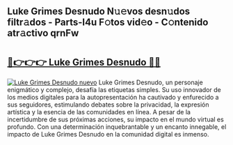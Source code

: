 ## Luke Grimes Desnudo N𝚞𝚎vos desn𝚞dos filtr𝚊dos - Parts-I4u F𝚘tos vid𝚎o - C𝚘ntenido atr𝚊ctivo qrnFw

# <h2><a href="http://mb8n58.tromn.icu/?c=Luke+Grimes+Desnudo">🔗👉👉👉 Luke Grimes Desnudo 🔗🔗</a></h2>

[![Luke Grimes Desnudo nuevo](https://i.imgur.com/pEAQMta.gif)](http://mb8n58.tromn.icu/?c=Luke+Grimes+Desnudo)
Luke Grimes Desnudo, un personaje enigmático y complejo, desafía las etiquetas simples. Su uso innovador de los medios digitales para la autopresentación ha cautivado y enfurecido a sus seguidores, estimulando debates sobre la privacidad, la expresión artística y la esencia de las comunidades en línea. A pesar de la incertidumbre de sus próximas acciones, su impacto en el mundo virtual es profundo. Con una determinación inquebrantable y un encanto innegable, el impacto de Luke Grimes Desnudo en la comunidad digital es inmenso.
